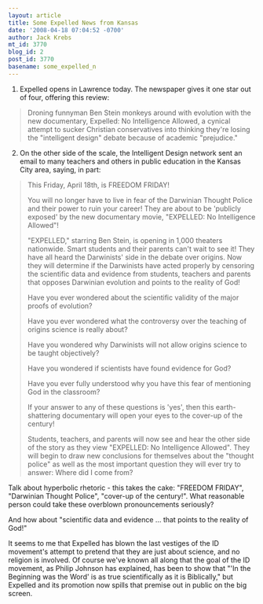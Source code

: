 ```yaml
---
layout: article
title: Some Expelled News from Kansas
date: '2008-04-18 07:04:52 -0700'
author: Jack Krebs
mt_id: 3770
blog_id: 2
post_id: 3770
basename: some_expelled_n
---
```

1.  Expelled opens in Lawrence today.  The newspaper gives it one star out of four, offering this review:

> Droning funnyman Ben Stein monkeys around with evolution with the new documentary, Expelled: No Intelligence Allowed, a cynical attempt to sucker Christian conservatives into thinking they're losing the "intelligent design" debate because of academic "prejudice."

2.  On the other side of the scale, the Intelligent Design network sent an email to many teachers and others in public education in the Kansas City area, saying, in part:

> This Friday, April 18th, is FREEDOM FRIDAY!
> 
> You will no longer have to live in fear of the Darwinian Thought Police and their power to ruin your career! They are about to be 'publicly exposed' by the new documentary movie, "EXPELLED: No Intelligence Allowed"!
> 
> "EXPELLED," starring Ben Stein, is opening in 1,000 theaters nationwide. Smart students and their parents can't wait to see it! They have all heard the Darwinists' side in the debate over origins. Now they will determine if the Darwinists have acted properly by censoring the scientific data and evidence from students, teachers and parents that opposes Darwinian evolution and points to the reality of God!
> 
> Have you ever wondered about the scientific validity of the major proofs of evolution?
> 
> Have you ever wondered what the controversy over the teaching of origins science is really about?
> 
> Have you wondered why Darwinists will not allow origins science to be taught objectively?
> 
> Have you wondered if scientists have found evidence for God? 
> 
> Have you ever fully understood why you have this fear of mentioning God in the classroom?
> 
> If your answer to any of these questions is 'yes', then this earth-shattering documentary will open your eyes to the cover-up of the century!
> 
> Students, teachers, and parents will now see and hear the other side of the story as they view "EXPELLED: No Intelligence Allowed". They will begin to draw new conclusions for themselves about the "thought police" as well as the most important question they will ever try to answer: Where did I come from?

Talk about hyperbolic rhetoric - this takes the cake: "FREEDOM FRIDAY", "Darwinian Thought Police", "cover-up of the century!".  What reasonable person could take these overblown pronouncements seriously?

And how about "scientific data and evidence ... that points to the reality of God!"

It seems to me that Expelled has blown the last vestiges of the ID movement's attempt to pretend that they are just about science, and no religion is involved.  Of course we've known all along that the goal of the ID movement, as Philip Johnson has explained, has been to show that "'In the Beginning was the Word' is as true scientifically as it is Biblically," but Expelled and its promotion now spills that premise out in public on the big screen.
